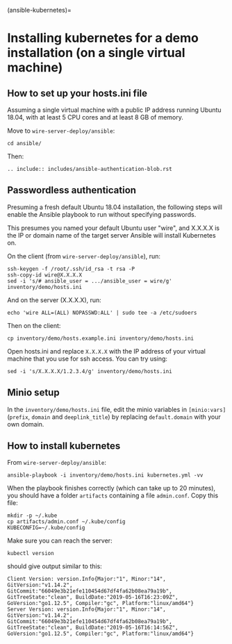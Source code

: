 (ansible-kubernetes)=

# Installing kubernetes for a demo installation (on a single virtual machine)

## How to set up your hosts.ini file

Assuming a single virtual machine with a public IP address running Ubuntu 18.04, with at least 5 CPU cores and at least 8 GB of memory.

Move to `wire-server-deploy/ansible`:

```shell
cd ansible/
```

Then:

```{eval-rst}
.. include:: includes/ansible-authentication-blob.rst
```

## Passwordless authentication

Presuming a fresh default Ubuntu 18.04 installation, the following steps will enable the Ansible playbook to run without specifying passwords.

This presumes you named your default Ubuntu user "wire", and X.X.X.X is the IP or domain name of the target server Ansible will install Kubernetes on.

On the client (from `wire-server-deploy/ansible`), run:

```shell
ssh-keygen -f /root/.ssh/id_rsa -t rsa -P
ssh-copy-id wire@X.X.X.X
sed -i 's/# ansible_user = .../ansible_user = wire/g' inventory/demo/hosts.ini
```

And on the server (X.X.X.X), run:

```shell
echo 'wire ALL=(ALL) NOPASSWD:ALL' | sudo tee -a /etc/sudoers
```

Then on the client:

```shell
cp inventory/demo/hosts.example.ini inventory/demo/hosts.ini
```

Open hosts.ini and replace `X.X.X.X` with the IP address of your virtual machine that you use for ssh access.  You can try using:

```shell
sed -i 's/X.X.X.X/1.2.3.4/g' inventory/demo/hosts.ini
```

## Minio setup

In the `inventory/demo/hosts.ini` file, edit the minio variables in `[minio:vars]` (`prefix`, `domain` and `deeplink_title`)
by replacing `default.domain` with your own domain.

## How to install kubernetes

From `wire-server-deploy/ansible`:

```
ansible-playbook -i inventory/demo/hosts.ini kubernetes.yml -vv
```

When the playbook finishes correctly (which can take up to 20 minutes), you should have a folder `artifacts` containing a file `admin.conf`. Copy this file:

```
mkdir -p ~/.kube
cp artifacts/admin.conf ~/.kube/config
KUBECONFIG=~/.kube/config
```

Make sure you can reach the server:

```
kubectl version
```

should give output similar to this:

```
Client Version: version.Info{Major:"1", Minor:"14", GitVersion:"v1.14.2", GitCommit:"66049e3b21efe110454d67df4fa62b08ea79a19b", GitTreeState:"clean", BuildDate:"2019-05-16T16:23:09Z", GoVersion:"go1.12.5", Compiler:"gc", Platform:"linux/amd64"}
Server Version: version.Info{Major:"1", Minor:"14", GitVersion:"v1.14.2", GitCommit:"66049e3b21efe110454d67df4fa62b08ea79a19b", GitTreeState:"clean", BuildDate:"2019-05-16T16:14:56Z", GoVersion:"go1.12.5", Compiler:"gc", Platform:"linux/amd64"}
```
